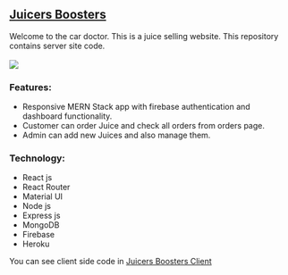 ## [Juicers Boosters](https://juicers-boosters.web.app/)
Welcome to the car doctor. This is a juice selling website. This repository contains server site code.
<br/>
<br/>
<img src="https://i.ibb.co/54dQGmw/juicersboosters.png" />

### Features:
- Responsive MERN Stack app with firebase authentication and dashboard functionality.
- Customer can order Juice and check all orders from orders page.
-	Admin can add new Juices and also manage them.


### Technology:
- React js
- React Router
- Material UI
- Node js
- Express js
- MongoDB
- Firebase 
- Heroku


You can see client side code in [Juicers Boosters Client](https://github.com/dvlprAlamin/juicers-boosters-client)
